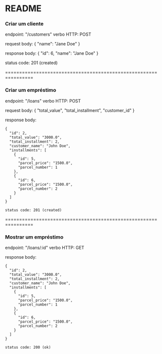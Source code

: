 # README

### Criar um cliente

  endpoint: "/customers"
  verbo HTTP: POST

  request body:
  {
    "name": "Jane Doe"
  }

  response body:
  {
    "id": 6,
    "name": "Jane Doe"
  }

  status code: 201 (created)

================================================================

### Criar um empréstimo

  endpoint: "/loans"
  verbo HTTP: POST

  request body:
    {
      "total_value",
      "total_installment",
      "customer_id"
    }

  response body:

    {
      "id": 2,
      "total_value": "3000.0",
      "total_installment": 2,
      "customer_name": "John Doe",
      "installments": [
        {
          "id": 5,
          "parcel_price": "1500.0",
          "parcel_number": 1
        },
        {
          "id": 6,
          "parcel_price": "1500.0",
          "parcel_number": 2
        }
      ]
    }

    status code: 201 (created)

================================================================

### Mostrar um empréstimo

  endpoint: "/loans/:id"
  verbo HTTP: GET

  response body:

    {
      "id": 2,
      "total_value": "3000.0",
      "total_installment": 2,
      "customer_name": "John Doe",
      "installments": [
        {
          "id": 5,
          "parcel_price": "1500.0",
          "parcel_number": 1
        },
        {
          "id": 6,
          "parcel_price": "1500.0",
          "parcel_number": 2
        }
      ]
    }

    status code: 200 (ok)